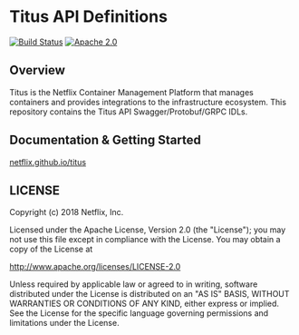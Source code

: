 # Titus API Definitions
[![Build Status](https://github.com/Netflix/titus-api-definitions/actions/workflows/nebula.yml/badge.svg)](https://github.com/Netflix/titus-api-definitions/actions/workflows/nebula.yml)
[![Apache 2.0](https://img.shields.io/github/license/nebula-plugins/gradle-lint-plugin.svg)](http://www.apache.org/licenses/LICENSE-2.0)

## Overview
Titus is the Netflix Container Management Platform that manages containers and provides integrations to the infrastructure
ecosystem. This repository contains the Titus API Swagger/Protobuf/GRPC IDLs.

## Documentation & Getting Started
[netflix.github.io/titus](http://netflix.github.io/titus/)

## LICENSE

Copyright (c) 2018 Netflix, Inc.

Licensed under the Apache License, Version 2.0 (the "License");
you may not use this file except in compliance with the License.
You may obtain a copy of the License at

<http://www.apache.org/licenses/LICENSE-2.0>

Unless required by applicable law or agreed to in writing, software
distributed under the License is distributed on an "AS IS" BASIS,
WITHOUT WARRANTIES OR CONDITIONS OF ANY KIND, either express or implied.
See the License for the specific language governing permissions and
limitations under the License.
